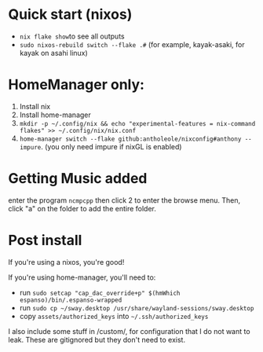 # Quick start (nixos)
- `nix flake show`to see all outputs
- `sudo nixos-rebuild switch --flake .#` (for example, kayak-asaki, for kayak on asahi linux)

# HomeManager only: 
1. Install nix
2. Install home-manager
3. `mkdir -p ~/.config/nix && echo "experimental-features = nix-command flakes" >> ~/.config/nix/nix.conf`
4. `home-manager switch --flake github:antholeole/nixconfig#anthony --impure`. (you only need impure if nixGL is enabled)

# Getting Music added
enter the program `ncmpcpp` then click 2 to enter the browse menu. Then, click "a" on the folder to add the entire folder. 

# Post install
If you're using a nixos, you're good!

If you're using home-manager, you'll need to:
- run `sudo setcap "cap_dac_override+p" $(hmWhich espanso)/bin/.espanso-wrapped`
- run `sudo cp ~/sway.desktop /usr/share/wayland-sessions/sway.desktop`
- copy `assets/authorized_keys` into `~/.ssh/authorized_keys`

I also include some stuff in /custom/, for configuration that I do not want to leak.
These are gitignored but they don't need to exist.
